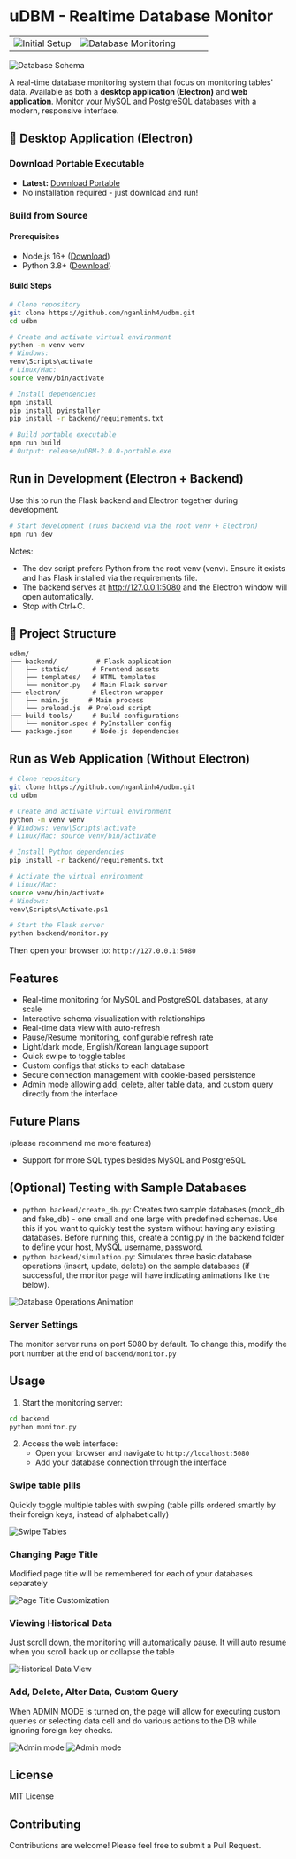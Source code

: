 # uDBM - Realtime Database Monitor

<table>
<tr>
<td width="33.3333%">
<img src="readme_assets/initial.png" alt="Initial Setup">
</td>
<td width="66.6666%">
<img src="readme_assets/ui.png" alt="Database Monitoring">
</td>
</tr>
</table>

![Database Schema](readme_assets/schema.png)

A real-time database monitoring system that focus on monitoring tables' data. Available as both a **desktop application (Electron)** and **web application**. Monitor your MySQL and PostgreSQL databases with a modern, responsive interface.

## 🚀 Desktop Application (Electron)

### Download Portable Executable
- **Latest:** [Download Portable](https://github.com/nganlinh4/udbm/releases/latest)
- No installation required - just download and run!

### Build from Source

#### Prerequisites
- Node.js 16+ ([Download](https://nodejs.org/))
- Python 3.8+ ([Download](https://www.python.org/))

#### Build Steps

```bash
# Clone repository
git clone https://github.com/nganlinh4/udbm.git
cd udbm

# Create and activate virtual environment
python -m venv venv
# Windows: 
venv\Scripts\activate
# Linux/Mac: 
source venv/bin/activate

# Install dependencies
npm install
pip install pyinstaller
pip install -r backend/requirements.txt

# Build portable executable
npm run build
# Output: release/uDBM-2.0.0-portable.exe
```

## Run in Development (Electron + Backend)

Use this to run the Flask backend and Electron together during development.

```bash
# Start development (runs backend via the root venv + Electron)
npm run dev
```

Notes:
- The dev script prefers Python from the root venv (venv). Ensure it exists and has Flask installed via the requirements file.
- The backend serves at http://127.0.0.1:5080 and the Electron window will open automatically.
- Stop with Ctrl+C.


## 📁 Project Structure

```
udbm/
├── backend/          # Flask application
│   ├── static/      # Frontend assets
│   ├── templates/   # HTML templates
│   └── monitor.py   # Main Flask server
├── electron/        # Electron wrapper
│   ├── main.js     # Main process
│   └── preload.js  # Preload script
├── build-tools/     # Build configurations
│   └── monitor.spec # PyInstaller config
└── package.json     # Node.js dependencies
```

## Run as Web Application (Without Electron)

```bash
# Clone repository
git clone https://github.com/nganlinh4/udbm.git
cd udbm

# Create and activate virtual environment
python -m venv venv
# Windows: venv\Scripts\activate
# Linux/Mac: source venv/bin/activate

# Install Python dependencies
pip install -r backend/requirements.txt

# Activate the virtual environment
# Linux/Mac:
source venv/bin/activate
# Windows:
venv\Scripts\Activate.ps1

# Start the Flask server
python backend/monitor.py
```

Then open your browser to: `http://127.0.0.1:5080`

## Features

- Real-time monitoring for MySQL and PostgreSQL databases, at any scale
- Interactive schema visualization with relationships
- Real-time data view with auto-refresh
- Pause/Resume monitoring, configurable refresh rate
- Light/dark mode, English/Korean language support
- Quick swipe to toggle tables
- Custom configs that sticks to each database
- Secure connection management with cookie-based persistence
- Admin mode allowing add, delete, alter table data, and custom query directly from the interface

## Future Plans

(please recommend me more features)
- Support for more SQL types besides MySQL and PostgreSQL

## (Optional) Testing with Sample Databases

- `python backend/create_db.py`: Creates two sample databases (mock_db and fake_db) - one small and one large with predefined schemas. Use this if you want to quickly test the system without having any existing databases. Before running this, create a config.py in the backend folder to define your host, MySQL username, password.
- `python backend/simulation.py`: Simulates three basic database operations (insert, update, delete) on the sample databases (if successful, the monitor page will have indicating animations like the below).

![Database Operations Animation](readme_assets/animation.png)

### Server Settings

The monitor server runs on port 5080 by default. To change this, modify the port number at the end of `backend/monitor.py`

## Usage

1. Start the monitoring server:
```bash
cd backend
python monitor.py
```

2. Access the web interface:
   - Open your browser and navigate to `http://localhost:5080`
   - Add your database connection through the interface

### Swipe table pills
Quickly toggle multiple tables with swiping (table pills ordered smartly by their foreign keys, instead of alphabetically)

![Swipe Tables](readme_assets/swipe.png)

### Changing Page Title

Modified page title will be remembered for each of your databases separately

![Page Title Customization](readme_assets/title.png)

### Viewing Historical Data

Just scroll down, the monitoring will automatically pause. It will auto resume when you scroll back up or collapse the table

![Historical Data View](readme_assets/tooltip.png)

### Add, Delete, Alter Data, Custom Query

When ADMIN MODE is turned on, the page will allow for executing custom queries or selecting data cell and do various actions to the DB while ignoring foreign key checks.

![Admin mode](readme_assets/admin.png)
![Admin mode](readme_assets/custom.png)

## License

MIT License

## Contributing

Contributions are welcome! Please feel free to submit a Pull Request.
